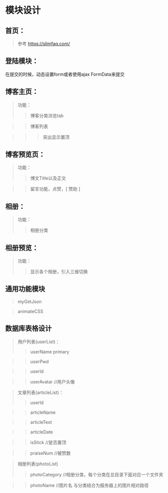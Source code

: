 
# 模块设计 #

## 首页：
> 参考 https://slimfaq.com/

## 登陆模块：
在提交的时候，动态设置form或者使用ajax  FormData来提交

## 博客主页：
> 功能：
>> 博客分类浏览tab

>> 博客列表

>>> 突出显示置顶

## 博客预览页：
> 功能：
>> 博文Title以及正文

>> 留言功能，点赞，[ 赞助 ]

## 相册：
> 功能：
>> 相册分类

## 相册预览：
> 功能：
>> 显示各个相册，引入三维切换



## 通用功能模块
> myGetJson

> animateCSS


## 数据库表格设计
> 用户列表(userList)：
>> userName   primary

>> userPwd

>> userId

>> userAvatar    //用户头像


> 文章列表(articleList)：
>> userId

>> articleName

>> articleText

>> articleDate

>> isStick   //是否置顶

>> praiseNum    //被赞数

> 相册列表(photoList)
>> photoCategory   //相册分类，每个分类在总目录下面对应一个文件夹

>> photoName    //图片名      与分类结合为服务器上的图片相对路径
